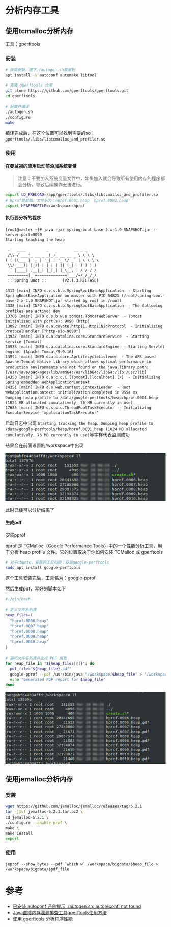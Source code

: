 # 分析内存工具

## 使用tcmalloc分析内存

工具：gperftools

### 安装

```bash
# 按需安装，底下./autogen.sh要用到
apt install -y autoconf automake libtool
```

```bash
# 克隆 gperftools 仓库
git clone https://github.com/gperftools/gperftools.git
cd gperftools

# 配置并编译
./autogen.sh
./configure
make
```

编译完成后，在这个位置可以找到需要的so：`gperftools/.libs/libtcmalloc_and_profiler.so`

### 使用

#### 在要监视的应用启动前添加系统变量

> 注意：不要加入系统变量文件中，如果加入就会导致所有使用内存的程序都会分析，导致后续操作无法进行。

```bash
export LD_PRELOAD=/app/gperftools/.libs/libtcmalloc_and_profiler.so
# hprof是前缀，文件名为：hprof.0001.heap  hprof.0002.heap
export HEAPPROFILE=/workspace/hprof
```

#### 执行要分析的程序

```
[root@master ~]# java -jar spring-boot-base-2.x-1.0-SNAPSHOT.jar --server.port=9090
Starting tracking the heap

 .   ____         _           __ _ _
 /\\ / ___'_ __ _ _(_)_ __ __ _ \ \ \ \
( ( )\___ | '_ | '_| | '_ \/ _` | \ \ \ \
 \\/ ___)| |_)| | | | | || (_| | ) ) ) )
  ' |____| .__|_| |_|_| |_\__, | / / / /
 =========|_|==============|___/=/_/_/_/
 :: Spring Boot ::       (v2.1.3.RELEASE)

4312 [main] INFO c.z.s.b.b.SpringBootBaseApplication  - Starting SpringBootBaseApplication on master with PID 54825 (/root/spring-boot-base-2.x-1.0-SNAPSHOT.jar started by root in /root) 
4338 [main] INFO c.z.s.b.b.SpringBootBaseApplication  - The following profiles are active: dev 
13786 [main] INFO o.s.b.w.e.tomcat.TomcatWebServer  - Tomcat initialized with port(s): 9090 (http) 
13892 [main] INFO o.a.coyote.http11.Http11NioProtocol  - Initializing ProtocolHandler ["http-nio-9090"] 
13937 [main] INFO o.a.catalina.core.StandardService  - Starting service [Tomcat] 
13938 [main] INFO o.a.catalina.core.StandardEngine  - Starting Servlet engine: [Apache Tomcat/9.0.16] 
13994 [main] INFO o.a.c.core.AprLifecycleListener  - The APR based Apache Tomcat Native library which allows optimal performance in production environments was not found on the java.library.path: [/usr/java/packages/lib/amd64:/usr/lib64:/lib64:/lib:/usr/lib] 
14350 [main] INFO o.a.c.c.C.[Tomcat].[localhost].[/]  - Initializing Spring embedded WebApplicationContext 
14351 [main] INFO o.s.web.context.ContextLoader  - Root WebApplicationContext: initialization completed in 9554 ms 
Dumping heap profile to /data/google-perftools/heap/hprof.0001.heap (1024 MB allocated cumulatively, 76 MB currently in use)
17685 [main] INFO o.s.s.c.ThreadPoolTaskExecutor  - Initializing ExecutorService 'applicationTaskExecutor' 
```

启动日志中出现 `Starting tracking the heap、Dumping heap profile to /data/google-perftools/heap/hprof.0001.heap (1024 MB allocated cumulatively, 76 MB currently in use)`等字样代表监测成功

结果会在前面设置的/workspace中出现

![](../images/2025/03/20250320144233.png)

此时已经可以分析结果了

#### 生成pdf

安装pprof

pprof 是 TCMalloc（Google Performance Tools）中的一个性能分析工具，用于分析 heap profile 文件。它的位置取决于你如何安装 TCMalloc 或 gperftools

```bash
# 对于ubuntu，安装的工具叫做：安装google-perftools
sudo apt install google-perftools
```

这个工具安装完后，工具名为：google-pprof

然后生成pdf，写好的脚本如下

```bash
#!/bin/bash

# 定义文件名列表
heap_files=(
  "hprof.0006.heap"
  "hprof.0007.heap"
  "hprof.0008.heap"
  "hprof.0009.heap"
  "hprof.0010.heap"
)

# 遍历文件名列表并生成 PDF 报告
for heap_file in "${heap_files[@]}"; do
  pdf_file="${heap_file}.pdf"
  google-pprof --pdf /usr/bin/java "/workspace/$heap_file" > "/workspace/$pdf_file"
  echo "Generated PDF report for $heap_file"
done
```

![](../images/2025/03/20250320144816.png)


## 使用jemalloc分析内存

### 安装

```bash
wget https://github.com/jemalloc/jemalloc/releases/tag/5.2.1
tar -jxvf jemalloc-5.2.1.tar.bz2 \
cd jemalloc-5.2.1 \
./configure --enable-prof \
make \
make install
export 
```

### 使用

```
jeprof --show_bytes --pdf `which w` /workspace/bigdata/$heap_file > /workspace/bigdata/$pdf_file
```

# 参考

- [已安装 autoconf 还是提示 ./autogen.sh: autoreconf: not found](https://blog.csdn.net/h799710/article/details/113101458)
- [Java直接内存泄漏排查工具gperftools使用方法](https://blog.csdn.net/zw547779770/article/details/104085133)
- [使用 gperftools 分析程序性能](https://luyuhuang.tech/2022/04/10/gperftools.html)